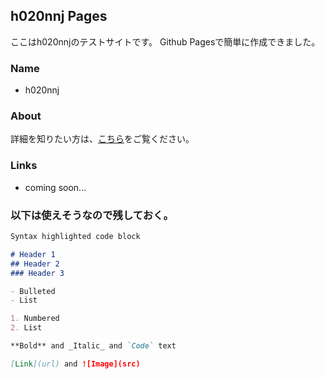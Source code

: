 ## h020nnj Pages

ここはh020nnjのテストサイトです。
Github Pagesで簡単に作成できました。

### Name
- h020nnj

### About

詳細を知りたい方は、[こちら](/test/about.html)をご覧ください。

### Links

- coming soon...


### 以下は使えそうなので残しておく。

```markdown
Syntax highlighted code block

# Header 1
## Header 2
### Header 3

- Bulleted
- List

1. Numbered
2. List

**Bold** and _Italic_ and `Code` text

[Link](url) and ![Image](src)
```

